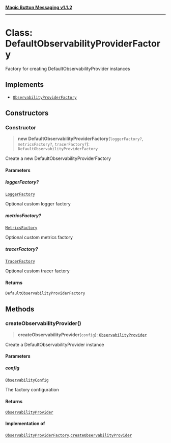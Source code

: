 [**Magic Button Messaging v1.1.2**](../README.md)

***

# Class: DefaultObservabilityProviderFactory

Factory for creating DefaultObservabilityProvider instances

## Implements

- [`ObservabilityProviderFactory`](../interfaces/ObservabilityProviderFactory.md)

## Constructors

### Constructor

> **new DefaultObservabilityProviderFactory**(`loggerFactory?`, `metricsFactory?`, `tracerFactory?`): `DefaultObservabilityProviderFactory`

Create a new DefaultObservabilityProviderFactory

#### Parameters

##### loggerFactory?

[`LoggerFactory`](../interfaces/LoggerFactory.md)

Optional custom logger factory

##### metricsFactory?

[`MetricsFactory`](../interfaces/MetricsFactory.md)

Optional custom metrics factory

##### tracerFactory?

[`TracerFactory`](../interfaces/TracerFactory.md)

Optional custom tracer factory

#### Returns

`DefaultObservabilityProviderFactory`

## Methods

### createObservabilityProvider()

> **createObservabilityProvider**(`config`): [`ObservabilityProvider`](../interfaces/ObservabilityProvider.md)

Create a DefaultObservabilityProvider instance

#### Parameters

##### config

[`ObservabilityConfig`](../interfaces/ObservabilityConfig.md)

The factory configuration

#### Returns

[`ObservabilityProvider`](../interfaces/ObservabilityProvider.md)

#### Implementation of

[`ObservabilityProviderFactory`](../interfaces/ObservabilityProviderFactory.md).[`createObservabilityProvider`](../interfaces/ObservabilityProviderFactory.md#createobservabilityprovider)
